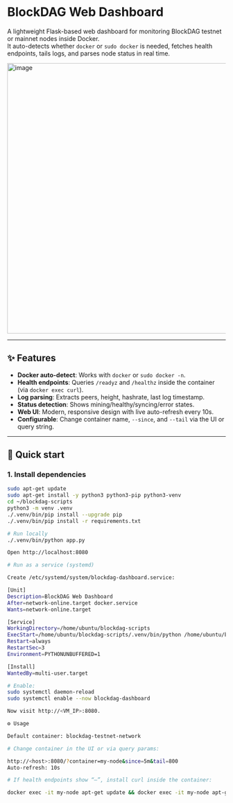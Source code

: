 # BlockDAG Web Dashboard

A lightweight Flask-based web dashboard for monitoring BlockDAG testnet or mainnet nodes inside Docker.  
It auto-detects whether `docker` or `sudo docker` is needed, fetches health endpoints, tails logs, and parses node status in real time.



<img width="996" height="624" alt="image" src="https://github.com/user-attachments/assets/db5c5324-a0a3-4062-8506-305919dbefc7" />

---

## ✨ Features
- **Docker auto-detect**: Works with `docker` or `sudo docker -n`.
- **Health endpoints**: Queries `/readyz` and `/healthz` inside the container (via `docker exec curl`).
- **Log parsing**: Extracts peers, height, hashrate, last log timestamp.
- **Status detection**: Shows mining/healthy/syncing/error states.
- **Web UI**: Modern, responsive design with live auto-refresh every 10s.
- **Configurable**: Change container name, `--since`, and `--tail` via the UI or query string.

---

## 🚀 Quick start

### 1. Install dependencies
```bash
sudo apt-get update
sudo apt-get install -y python3 python3-pip python3-venv
cd ~/blockdag-scripts
python3 -m venv .venv
./.venv/bin/pip install --upgrade pip
./.venv/bin/pip install -r requirements.txt

# Run locally
./.venv/bin/python app.py

Open http://localhost:8080

# Run as a service (systemd)

Create /etc/systemd/system/blockdag-dashboard.service:

[Unit]
Description=BlockDAG Web Dashboard
After=network-online.target docker.service
Wants=network-online.target

[Service]
WorkingDirectory=/home/ubuntu/blockdag-scripts
ExecStart=/home/ubuntu/blockdag-scripts/.venv/bin/python /home/ubuntu/blockdag-scripts/app.py
Restart=always
RestartSec=3
Environment=PYTHONUNBUFFERED=1

[Install]
WantedBy=multi-user.target

# Enable:
sudo systemctl daemon-reload
sudo systemctl enable --now blockdag-dashboard

Now visit http://<VM_IP>:8080.

⚙️ Usage

Default container: blockdag-testnet-network

# Change container in the UI or via query params:

http://<host>:8080/?container=my-node&since=5m&tail=800
Auto-refresh: 10s

# If health endpoints show “—”, install curl inside the container:

docker exec -it my-node apt-get update && docker exec -it my-node apt-get install -y curl
